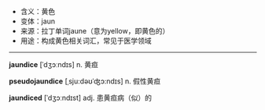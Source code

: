 - <span class="definition">含义：黄色</span>
- <span class="definition">变体：jaun</span>
- <span class="definition">来源：拉丁单词jaune（意为yellow，即黄色的）</span>
- <span class="definition">用途：构成黄色相关词汇，常见于医学领域</span>

---

<span class="vocabulary">**jaundice**</span> [ˈdʒɔːndɪs] n. 黄疸

<span class="vocabulary">**pseudojaundice**</span> [ˌsju:dəʊˈʤɔ:ndɪs] n. 假性黄疸

<span class="vocabulary">**jaundiced**</span> [ˈdʒɔːndɪst] adj. 患黄疸病（似）的 

